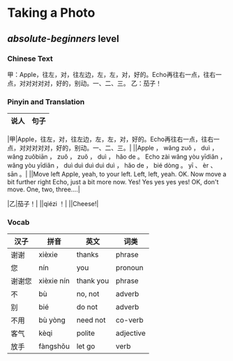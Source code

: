 # Taking a Photo
## *absolute-beginners* level

### Chinese Text
甲：Apple，往左，对，往左边，左，左，对，好的。Echo再往右一点，往右一点，对对对对对，好的，别动。一、二、三。
乙：茄子！

### Pinyin and Translation
|说人|句子|
|----|----|

|甲|Apple，往左，对，往左边，左，左，对，好的。Echo再往右一点，往右一点，对对对对对，好的，别动。一、二、三。|
||Apple ， wǎng zuǒ ， duì ， wǎng zuǒbiān ， zuǒ ， zuǒ ， duì ， hǎo de 。 Echo zài wǎng yòu yīdiǎn ， wǎng yòu yīdiǎn ， duì duì duì duì duì ， hǎo de ， bié dòng 。 yī 、 èr 、 sān 。|
||Move left Apple, yeah, to your left. Left, left, yeah. OK. Now move a bit further right Echo, just a bit more now. Yes! Yes yes yes yes! OK, don't move. One, two, three....|

|乙|茄子！|
||qiézi ！|
||Cheese!|
### Vocab
|汉子|拼音|英文|词类|
|----|----|----|----|
|谢谢|xièxie|thanks|phrase|
|您|nín|you|pronoun|
|谢谢您|xièxie nín|thank you|phrase|
|不|bù|no, not|adverb|
|别|bié|do not|adverb|
|不用|bù yòng|need not|co-verb|
|客气|kèqi|polite|adjective|
|放手|fàngshǒu|let go|verb|
